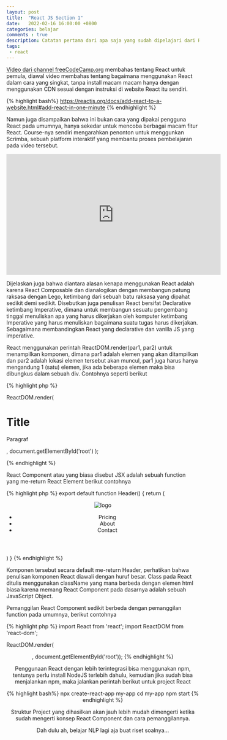 ```yaml
---
layout: post
title:  "React JS Section 1"
date:   2022-02-16 16:00:00 +0800
categories: belajar
comments : true
description: Catatan pertama dari apa saja yang sudah dipelajari dari React Course - Beginner's Tutorial for React JavaScript Library [2022]
tags: 
 - react 
---
```


[Video dari channel freeCodeCamp.org]({https://www.youtube.com/watch?v=bMknfKXIFA8}) membahas tentang React untuk pemula, diawal video membahas tentang bagaimana menggunakan React dalam cara yang singkat, tanpa install macam macam hanya dengan menggunakan CDN sesuai dengan instruksi di website React itu sendiri. 

{% highlight bash%}
https://reactjs.org/docs/add-react-to-a-website.html#add-react-in-one-minute
{% endhighlight %}

Namun juga disampaikan bahwa ini bukan cara yang dipakai pengguna React pada umumnya, hanya sekedar untuk mencoba berbagai macam fitur React. Course-nya sendiri mengarahkan penonton untuk menggunkan Scrimba, sebuah platform interaktif yang membantu proses pembelajaran pada video tersebut.

<iframe width="560" height="315" src="https://www.youtube.com/watch?v=bMknfKXIFA8" frameborder="0" allow="autoplay; encrypted-media" allowfullscreen></iframe>


Dijelaskan juga bahwa diantara alasan kenapa menggunakan React adalah karena React Composable dan dianalogikan dengan membangun patung raksasa dengan Lego, ketimbang dari sebuah batu raksasa yang dipahat sedikit demi sedikit. Disebutkan juga penulisan React bersifat Declarative ketimbang Imperative, dimana untuk membangun sesuatu pengembang tinggal menuliskan apa yang harus dikerjakan oleh komputer ketimbang Imperative yang harus menuliskan bagaimana suatu tugas harus dikerjakan. Sebagaimana membandingkan React yang declarative dan vanilla JS yang imperative.

React menggunakan perintah ReactDOM.render(par1, par2) untuk menampilkan komponen, dimana par1 adalah elemen yang akan ditampilkan dan par2 adalah lokasi elemen tersebut akan muncul, par1 juga harus hanya mengandung 1 (satu) elemen, jika ada beberapa elemen maka bisa dibungkus dalam sebuah div. Contohnya seperti berikut

{% highlight php %}

ReactDOM.render(
  <div>
    <h1>Title</h1>
    <p>Paragraf</p>
  </div>
  ,
  document.getElementById('root')
);

{% endhighlight %}


React Component atau yang biasa disebut JSX adalah sebuah function yang me-return React Element berikut contohnya

{% highlight php %}
export default function Header() {
    return (
        <header>
            <nav className="nav">
                <img src="logo192.png" className="nav-logo" alt="logo" />
                <ul className="nav-items">
                    <li>Pricing</li>
                    <li>About</li>
                    <li>Contact</li>
                </ul>
            </nav>
        </header>
    )
}
{% endhighlight %}


Komponen tersebut secara default me-return Header, perhatikan bahwa penulisan komponen React diawali dengan huruf besar. Class pada React ditulis menggunakan className yang mana berbeda dengan elemen html biasa karena memang React Component pada dasarnya adalah sebuah JavaScript Object.

Pemanggilan React Component sedikit berbeda dengan pemanggilan function pada umumnya, berikut contohnya

{% highlight php %}
import React from 'react';
import ReactDOM from 'react-dom';

ReactDOM.render(<Header />, document.getElementById('root'));
{% endhighlight %}

Penggunaan React dengan lebih terintegrasi bisa menggunakan npm, tentunya perlu install NodeJS terlebih dahulu, kemudian jika sudah bisa menjalankan npm, maka jalankan perintah berikut untuk project React

{% highlight bash%}
npx create-react-app my-app
cd my-app
npm start
{% endhighlight %}

Struktur Project yang dihasilkan akan jauh lebih mudah dimengerti ketika sudah mengerti konsep React Component dan cara pemanggilannya.

Dah dulu ah, belajar NLP lagi aja buat riset soalnya...
